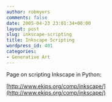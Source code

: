 ```yaml
---
author: robmyers
comments: false
date: 2005-04-23 23:01:34+00:00
layout: post
slug: inkscape-scripting
title: Inkscape Scripting
wordpress_id: 401
categories:
- Generative Art
---
```


Page on scripting Inkscape in Python:  
  
[http://www.ekips.org/comp/inkscape/](http://www.ekips.org/comp/inkscape/)

  


